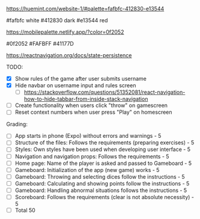 https://huemint.com/website-1/#palette=fafbfc-412830-e13544

#fafbfc white
#412830 dark
#e13544 red


https://mobilepalette.netlify.app/?color=0f2052

#0f2052
#FAFBFF
#41177D

https://reactnavigation.org/docs/state-persistence


TODO:
- [x] Show rules of the game after user submits username
- [x] Hide navbar on username input and rules screen
  - [ ] https://stackoverflow.com/questions/51352081/react-navigation-how-to-hide-tabbar-from-inside-stack-navigation
- [ ] Create functionality when users click "throw" on gamescreen
- [ ] Reset context numbers when user press "Play" on homescreen

Grading:
- [ ] App starts in phone (Expo) without errors and warnings - 5
- [ ] Structure of the files: Follows the requirements (preparing exercises) - 5
- [ ] Styles: Own styles have been used when developing user interface - 5
- [ ] Navigation and navigation props: Follows the requirements - 5
- [ ] Home page: Name of the player is asked and passed to Gameboard - 5
- [ ] Gameboard: Initialization of the app (new game) works - 5
- [ ] Gameboard: Throwing and selecting dices follow the instructions - 5
- [ ] Gameboard: Calculating and showing points follow the instructions - 5
- [ ] Gameboard: Handling abnormal situations follows the instructions - 5
- [ ] Scoreboard: Follows the requirements (clear is not absolute necessity) - 5
- [ ] Total 50